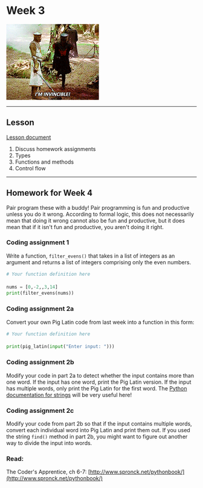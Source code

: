# Week 3
![I'm Invincible](assets/invincible.gif)

---
## Lesson
[Lesson document](lesson.md)
1. Discuss homework assignments
2. Types
3. Functions and methods
4. Control flow

---
## Homework for Week 4

Pair program these with a buddy! Pair programming is fun and productive unless you do it wrong. According to formal logic, this does not necessarily mean that doing it wrong cannot also be fun and productive, but it does mean that if it isn't fun and productive, you aren't doing it right.

### Coding assignment 1

Write a function, `filter_evens()` that takes in a list of integers as an argument and returns a list of integers comprising only the even numbers.

```python
# Your function definition here

nums = [0,-2,,3,14]
print(filter_evens(nums))
```

### Coding assignment 2a

Convert your own Pig Latin code from last week into a function in this form:

```python
# Your function definition here

print(pig_latin(input("Enter input: ")))
```

### Coding assignment 2b

Modify your code in part 2a to detect whether the input contains more than one word. If the input has one word, print the Pig Latin version. If the input has multiple words, only print the Pig Latin for the first word. The [Python documentation for strings](https://docs.python.org/3/library/string.html) will be very useful here!

### Coding assignment 2c

Modify your code from part 2b so that if the input contains multiple words, convert each individual word into Pig Latin and print them out. If you used the string `find()` method in part 2b, you might want to figure out another way to divide the input into words.


### Read:
The Coder's Apprentice, ch 6-7: [http://www.spronck.net/pythonbook/](http://www.spronck.net/pythonbook/)
